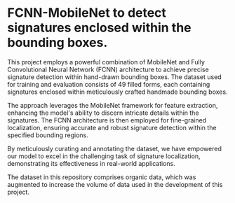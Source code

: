 # FCNN-MobileNet to detect signatures enclosed within the bounding boxes.

This project employs a powerful combination of MobileNet and Fully Convolutional Neural Network (FCNN) architecture to achieve precise signature detection within hand-drawn bounding boxes. The dataset used for training and evaluation consists of 49 filled forms, each containing signatures enclosed within meticulously crafted handmade bounding boxes.

The approach leverages the MobileNet framework for feature extraction, enhancing the model's ability to discern intricate details within the signatures. The FCNN architecture is then employed for fine-grained localization, ensuring accurate and robust signature detection within the specified bounding regions.

By meticulously curating and annotating the dataset, we have empowered our model to excel in the challenging task of signature localization, demonstrating its effectiveness in real-world applications.

The dataset in this repository comprises organic data, which was augmented to increase the volume of data used in the development of this project.
